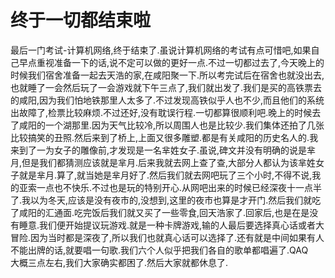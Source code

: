 # 终于一切都结束啦

最后一门考试-计算机网络,终于结束了.虽说计算机网络的考试有点可惜吧,如果自己早点重视准备一下的话,说不定可以做的更好一点.不过一切都过去了,今天晚上的时候我们宿舍准备一起去天浩的家,在咸阳聚一下.所以考完试后在宿舍也就没出去,也就睡了一会然后玩了一会游戏就下午三点了,我们就出发了.我们是买的高铁票去的咸阳,因为我们怕地铁那里人太多了.不过发现高铁似乎人也不少,而且他们的系统出故障了,检票比较麻烦.不过还好,没有耽误行程.一切都算很顺利吧.晚上的时候去了咸阳的一个湖那里.因为天气比较冷,所以周围人也是比较少.我们集体还拍了几张比较搞笑的丑照.然后来到了桥上,上面又很多雕塑.都是有关咸阳的历史名人的.我来到了一为女子的雕像前,才发现是一名芈姓女子.虽说,碑文并没有明确的说是芈月,但是我们都猜测应该就是芈月.后来我就去网上查了查,大部分人都认为该芈姓女子就是芈月.算了,就当她是芈月好了.然后我们就去网吧玩了三个小时,不得不说,我的亚索一点也不快乐.不过也是玩的特别开心.从网吧出来的时候已经深夜十一点半了.我以为冬天,应该是没有夜市的,没想到,这里的夜市也算是才开门.然后我们就吃了咸阳的汇通面.吃完饭后我们就又买了一些零食,回天浩家了.回家后,也是在是没有睡意.我们便开始提议玩游戏.就是一种卡牌游戏,输的人最后要选择真心话或者大冒险.因为当时都是深夜了,所以我们也就真心话可以选择了.还有就是中间如果有人不能出牌的话,就要唱一句歌.我们六个人似乎把我们各自的歌单都唱遍了.QAQ  
大概三点左右,我们大家确实都困了.然后大家就都休息了.
